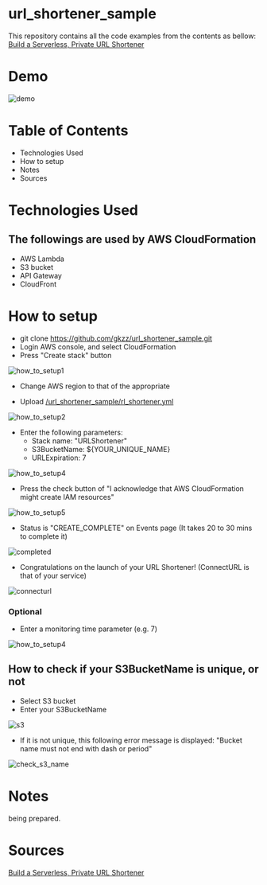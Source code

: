 # url_shortener_sample

This repository contains all the code examples from the contents as bellow:
[Build a Serverless, Private URL Shortener](https://aws.amazon.com/blogs/compute/build-a-serverless-private-url-shortener/)


# Demo

<img src="/src/demo.gif" alt="demo" style="max-width:100%;">


# Table of Contents
- Technologies Used
- How to setup
- Notes
- Sources


# Technologies Used
## The followings are used by AWS CloudFormation
- AWS Lambda
- S3 bucket
- API Gateway
- CloudFront


# How to setup
- git clone https://github.com/gkzz/url_shortener_sample.git
- Login AWS console, and select CloudFormation
- Press "Create stack" button 

<img src="/src/url_shortener1.png" alt="how_to_setup1" style="max-width:100%;">

- Change AWS region to that of the appropriate 

- Upload [/url_shortener_sample/rl_shortener.yml](/url_shortener_sample/rl_shortener.yml)

<img src="/src/url_shortener2.png" alt="how_to_setup2" style="max-width:100%;">

- Enter the following parameters:
    - Stack name: "URLShortener"
    - S3BucketName: ${YOUR_UNIQUE_NAME}
    - URLExpiration: 7

<img src="/src/url_shortener3.png" alt="how_to_setup4" style="max-width:100%;">

- Press the check button of "I acknowledge that AWS CloudFormation might create IAM resources"

<img src="/src/url_shortener5.png" alt="how_to_setup5" style="max-width:100%;">

- Status is "CREATE_COMPLETE" on Events page
(It takes 20 to 30 mins to complete it)

<img src="/src/url_shortener_completed.png" alt="completed" style="max-width:100%;">

- Congratulations on the launch of your URL Shortener!
(ConnectURL is that of your service)
<img src="/src/url_shortener_completed2.png" alt="connecturl" style="max-width:100%;">


### Optional
- Enter a monitoring time parameter (e.g. 7)
<img src="/src/url_shortener4.png" alt="how_to_setup4" style="max-width:100%;">


## How to check if your S3BucketName is unique, or not
- Select S3 bucket
- Enter your S3BucketName

<img src="/src/url_shortener_s3.png" alt="s3" style="max-width:100%;">

- If it is not unique, this following error message is displayed:
  "Bucket name must not end with dash or period"

<img src="/src/url_shortener_s3_name.png" alt="check_s3_name" style="max-width:100%;">


# Notes
being prepared.


# Sources
[Build a Serverless, Private URL Shortener](https://aws.amazon.com/blogs/compute/build-a-serverless-private-url-shortener/)
